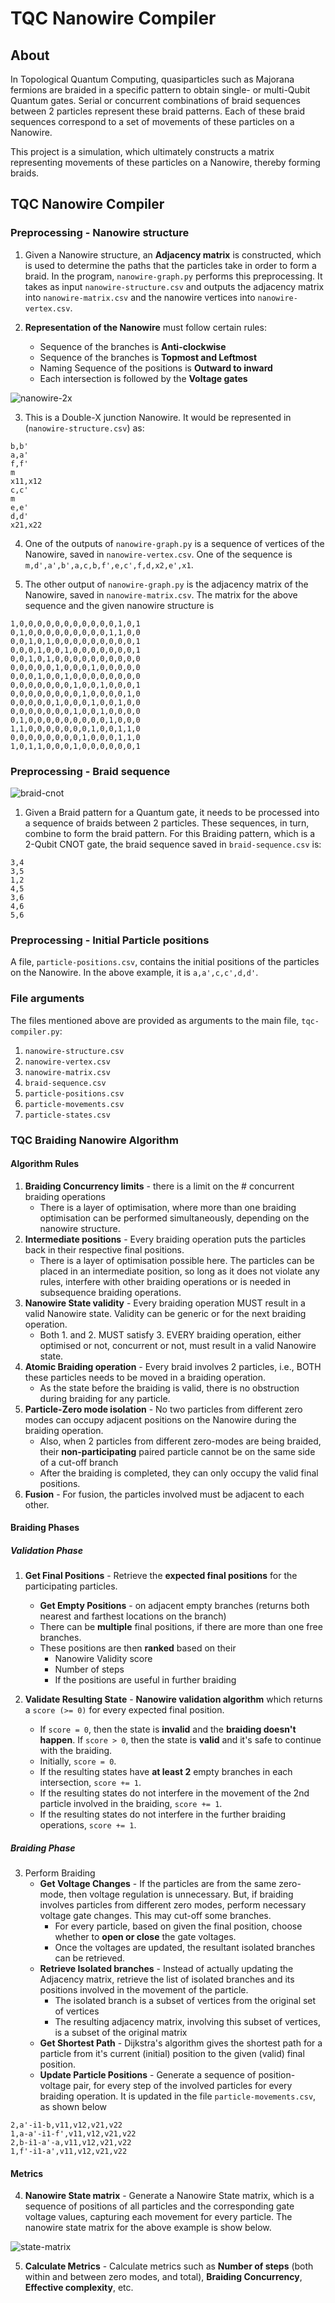 # TQC Nanowire Compiler

## About
In Topological Quantum Computing, quasiparticles such as Majorana fermions are braided in a specific pattern to obtain single- or multi-Qubit Quantum gates. Serial or concurrent combinations of braid sequences between 2 particles represent these braid patterns. Each of these braid sequences correspond to a set of movements of these particles on a Nanowire.

This project is a simulation, which ultimately constructs a matrix representing movements of these particles on a Nanowire, thereby forming braids.

## TQC Nanowire Compiler

### Preprocessing - Nanowire structure

1. Given a Nanowire structure, an **Adjacency matrix** is constructed, which is used to determine the paths that the particles take in order to form a braid. In the program, ```nanowire-graph.py``` performs this preprocessing. It takes as input ```nanowire-structure.csv``` and outputs the adjacency matrix into ```nanowire-matrix.csv``` and the nanowire vertices into ```nanowire-vertex.csv```.

2. **Representation of the Nanowire** must follow certain rules:
    - Sequence of the branches is **Anti-clockwise**
    - Sequence of the branches is **Topmost and Leftmost**
    - Naming Sequence of the positions is **Outward to inward**
    - Each intersection is followed by the **Voltage gates**

![nanowire-2x](nanowire.png)

3. This is a Double-X junction Nanowire. It would be represented in (```nanowire-structure.csv```) as:
```
b,b'
a,a'
f,f'
m
x11,x12
c,c'
m
e,e'
d,d'
x21,x22
```

4. One of the outputs of ```nanowire-graph.py``` is a sequence of vertices of the Nanowire, saved in ```nanowire-vertex.csv```. One of the sequence is ```m,d',a',b',a,c,b,f',e,c',f,d,x2,e',x1```.

5. The other output of ```nanowire-graph.py``` is the adjacency matrix of the Nanowire, saved in ```nanowire-matrix.csv```. The matrix for the above sequence and the given nanowire structure is
```
1,0,0,0,0,0,0,0,0,0,0,0,1,0,1
0,1,0,0,0,0,0,0,0,0,0,1,1,0,0
0,0,1,0,1,0,0,0,0,0,0,0,0,0,1
0,0,0,1,0,0,1,0,0,0,0,0,0,0,1
0,0,1,0,1,0,0,0,0,0,0,0,0,0,0
0,0,0,0,0,1,0,0,0,1,0,0,0,0,0
0,0,0,1,0,0,1,0,0,0,0,0,0,0,0
0,0,0,0,0,0,0,1,0,0,1,0,0,0,1
0,0,0,0,0,0,0,0,1,0,0,0,0,1,0
0,0,0,0,0,1,0,0,0,1,0,0,1,0,0
0,0,0,0,0,0,0,1,0,0,1,0,0,0,0
0,1,0,0,0,0,0,0,0,0,0,1,0,0,0
1,1,0,0,0,0,0,0,0,1,0,0,1,1,0
0,0,0,0,0,0,0,0,1,0,0,0,1,1,0
1,0,1,1,0,0,0,1,0,0,0,0,0,0,1
```

### Preprocessing - Braid sequence

![braid-cnot](braid-pattern.png)

1. Given a Braid pattern for a Quantum gate, it needs to be processed into a sequence of braids between 2 particles. These sequences, in turn, combine to form the braid pattern. For this Braiding pattern, which is a 2-Qubit CNOT gate, the braid sequence saved in ```braid-sequence.csv``` is:
```
3,4
3,5
1,2
4,5
3,6
4,6
5,6
```

### Preprocessing - Initial Particle positions

A file, ```particle-positions.csv```, contains the initial positions of the particles on the Nanowire. In the above example, it is ```a,a',c,c',d,d'```.

### File arguments

The files mentioned above are provided as arguments to the main file, ```tqc-compiler.py```:
1. ```nanowire-structure.csv```
2. ```nanowire-vertex.csv```
3. ```nanowire-matrix.csv```
4. ```braid-sequence.csv```
5. ```particle-positions.csv```
6. ```particle-movements.csv```
7. ```particle-states.csv```

### TQC Braiding Nanowire Algorithm

#### Algorithm Rules

1. **Braiding Concurrency limits** - there is a limit on the # concurrent braiding operations
    - There is a layer of optimisation, where more than one braiding optimisation can be performed simultaneously, depending on the nanowire structure.
2. **Intermediate positions** - Every braiding operation puts the particles back in their respective final positions.
    - There is a layer of optimisation possible here. The particles can be placed in an intermediate position, so long as it does not violate any rules, interfere with other braiding operations or is needed in subsequence braiding operations.
3. **Nanowire State validity** - Every braiding operation MUST result in a valid Nanowire state. Validity can be generic or for the next braiding operation.
    - Both 1. and 2. MUST satisfy 3. EVERY braiding operation, either optimised or not, concurrent or not, must result in a valid Nanowire state.
4. **Atomic Braiding operation** - Every braid involves 2 particles, i.e., BOTH these particles needs to be moved in a braiding operation.
    - As the state before the braiding is valid, there is no obstruction during braiding for any particle.
5. **Particle-Zero mode isolation** - No two particles from different zero modes can occupy adjacent positions on the Nanowire during the braiding operation.
    - Also, when 2 particles from different zero-modes are being braided, their **non-participating** paired particle cannot be on the same side of a cut-off branch
    - After the braiding is completed, they can only occupy the valid final positions.
6. **Fusion** - For fusion, the particles involved must be adjacent to each other.

#### Braiding Phases

##### Validation Phase

1. **Get Final Positions** - Retrieve the **expected final positions** for the participating particles.
    - **Get Empty Positions** - on adjacent empty branches (returns both nearest and farthest locations on the branch)
    - There can be **multiple** final positions, if there are more than one free branches.
    - These positions are then **ranked** based on their
        - Nanowire Validity score
        - Number of steps
        - If the positions are useful in further braiding

2. **Validate Resulting State** - **Nanowire validation algorithm** which returns a ```score (>= 0)``` for every expected final position.
    - If ```score = 0```, then the state is **invalid** and the **braiding doesn't happen**. If ```score > 0```, then the state is **valid** and it's safe to continue with the braiding.
    - Initially, ```score = 0```.
    - If the resulting states have **at least 2** empty branches in each intersection, ```score += 1```.
    - If the resulting states do not interfere in the movement of the 2nd particle involved in the braiding, ```score += 1```.
    - If the resulting states do not interfere in the further braiding operations, ```score += 1```.

##### Braiding Phase

3. Perform Braiding
    - **Get Voltage Changes** - If the particles are from the same zero-mode, then voltage regulation is unnecessary. But, if braiding involves particles from different zero modes, perform necessary voltage gate changes. This may cut-off some branches.
        - For every particle, based on given the final position, choose whether to **open or close** the gate voltages.
        - Once the voltages are updated, the resultant isolated branches can be retrieved.
    - **Retrieve Isolated branches** - Instead of actually updating the Adjacency matrix, retrieve the list of isolated branches and its positions involved in the movement of the particle.
        - The isolated branch is a subset of vertices from the original set of vertices
        - The resulting adjacency matrix, involving this subset of vertices, is a subset of the original matrix
    - **Get Shortest Path** - Dijkstra's algorithm gives the shortest path for a particle from it's current (initial) position to the given (valid) final position.
    - **Update Particle Positions** - Generate a sequence of position-voltage pair, for every step of the involved particles for every braiding operation. It is updated in the file ```particle-movements.csv```, as shown below
```
2,a'-i1-b,v11,v12,v21,v22
1,a-a'-i1-f',v11,v12,v21,v22
2,b-i1-a'-a,v11,v12,v21,v22
1,f'-i1-a',v11,v12,v21,v22
```

#### Metrics

4. **Nanowire State matrix** - Generate a Nanowire State matrix, which is a sequence of positions of all particles and the corresponding gate voltage values, capturing each movement for every particle. The nanowire state matrix for the above example is show below.

![state-matrix](nanowire-state-matrix.png)

5. **Calculate Metrics** - Calculate metrics such as **Number of steps** (both within and between zero modes, and total), **Braiding Concurrency**, **Effective complexity**, etc.
